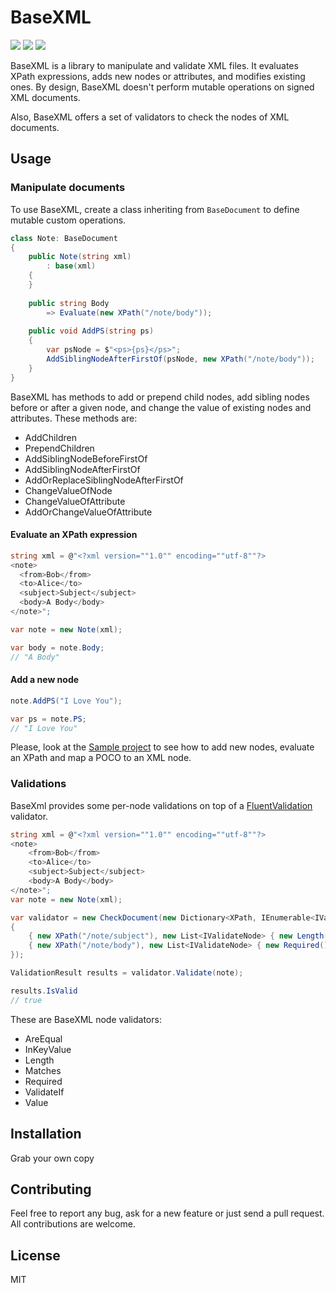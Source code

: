 # BaseXML

![](https://img.shields.io/badge/netstandard-2.0-brightgreen.svg) ![](https://github.com/canro91/BaseXml/workflows/Build/badge.svg) ![](https://img.shields.io/github/license/canro91/BaseXml)

BaseXML is a library to manipulate and validate XML files. It evaluates XPath expressions, adds new nodes or attributes, and modifies existing ones. By design, BaseXML doesn't perform mutable operations on signed XML documents.

Also, BaseXML offers a set of validators to check the nodes of XML documents. 

## Usage

### Manipulate documents

To use BaseXML, create a class inheriting from `BaseDocument` to define mutable custom operations.

```csharp
class Note: BaseDocument
{
    public Note(string xml)
        : base(xml)
    {
    }
        
    public string Body
        => Evaluate(new XPath("/note/body"));
        
    public void AddPS(string ps)
    {
        var psNode = $"<ps>{ps}</ps>";
        AddSiblingNodeAfterFirstOf(psNode, new XPath("/note/body"));
    }
}
```

BaseXML has methods to add or prepend child nodes, add sibling nodes before or after a given node, and change the value of existing nodes and attributes. These methods are:

* AddChildren
* PrependChildren
* AddSiblingNodeBeforeFirstOf
* AddSiblingNodeAfterFirstOf
* AddOrReplaceSiblingNodeAfterFirstOf
* ChangeValueOfNode
* ChangeValueOfAttribute
* AddOrChangeValueOfAttribute

#### Evaluate an XPath expression

```csharp
string xml = @"<?xml version=""1.0"" encoding=""utf-8""?>
<note>
  <from>Bob</from>
  <to>Alice</to>
  <subject>Subject</subject>
  <body>A Body</body>
</note>";

var note = new Note(xml);

var body = note.Body;
// "A Body"
```

#### Add a new node

```csharp
note.AddPS("I Love You");

var ps = note.PS;
// "I Love You"
```

Please, look at the [Sample project](https://github.com/canro91/BaseXml/tree/master/BaseXml.Sample) to see how to add new nodes, evaluate an XPath and map a POCO to an XML node.

### Validations

BaseXml provides some per-node validations on top of a [FluentValidation](https://github.com/FluentValidation/FluentValidation) validator.

```csharp
string xml = @"<?xml version=""1.0"" encoding=""utf-8""?>
<note>
    <from>Bob</from>
    <to>Alice</to>
    <subject>Subject</subject>
    <body>A Body</body>
</note>";
var note = new Note(xml);

var validator = new CheckDocument(new Dictionary<XPath, IEnumerable<IValidateNode>>
{
    { new XPath("/note/subject"), new List<IValidateNode> { new Length(min: 1, max: 10) } },
    { new XPath("/note/body"), new List<IValidateNode> { new Required() } }
});

ValidationResult results = validator.Validate(note);

results.IsValid
// true
```

These are BaseXML node validators:

* AreEqual
* InKeyValue
* Length
* Matches
* Required
* ValidateIf
* Value

## Installation

Grab your own copy

## Contributing

Feel free to report any bug, ask for a new feature or just send a pull request. All contributions are welcome.
	
## License

MIT
